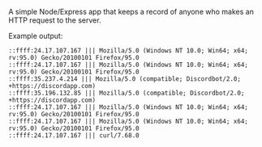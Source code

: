 A simple Node/Express app that keeps a record of anyone who makes an HTTP request to the server. 

Example output:
```
::ffff:24.17.107.167 ||| Mozilla/5.0 (Windows NT 10.0; Win64; x64; rv:95.0) Gecko/20100101 Firefox/95.0
::ffff:24.17.107.167 ||| Mozilla/5.0 (Windows NT 10.0; Win64; x64; rv:95.0) Gecko/20100101 Firefox/95.0
::ffff:35.237.4.214 ||| Mozilla/5.0 (compatible; Discordbot/2.0; +https://discordapp.com)
::ffff:35.196.132.85 ||| Mozilla/5.0 (compatible; Discordbot/2.0; +https://discordapp.com)
::ffff:24.17.107.167 ||| Mozilla/5.0 (Windows NT 10.0; Win64; x64; rv:95.0) Gecko/20100101 Firefox/95.0
::ffff:24.17.107.167 ||| Mozilla/5.0 (Windows NT 10.0; Win64; x64; rv:95.0) Gecko/20100101 Firefox/95.0
::ffff:24.17.107.167 ||| curl/7.68.0
```